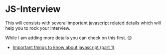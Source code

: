 # JS-Interview
This will consists with several important javascript related details which will help you to rock your interview. 

While I am adding more details you can check on this first. :wink:

- [Important things to know about javascript (part 1)](https://github.com/lahiruz/JS-Interview/blob/master/js1.md)
